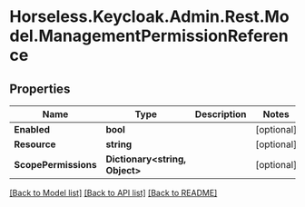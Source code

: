# Horseless.Keycloak.Admin.Rest.Model.ManagementPermissionReference

## Properties

Name | Type | Description | Notes
------------ | ------------- | ------------- | -------------
**Enabled** | **bool** |  | [optional] 
**Resource** | **string** |  | [optional] 
**ScopePermissions** | **Dictionary&lt;string, Object&gt;** |  | [optional] 

[[Back to Model list]](../README.md#documentation-for-models) [[Back to API list]](../README.md#documentation-for-api-endpoints) [[Back to README]](../README.md)

